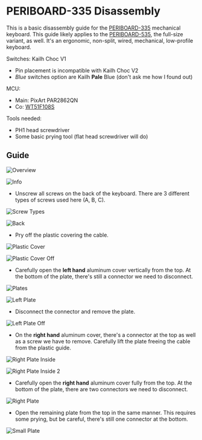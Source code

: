 # PERIBOARD-335 Disassembly

This is a basic disassembly guide for the [PERIBOARD-335](https://perixx.com/collections/keyboards/products/px-ergonomic-mechanical-keyboard?variant=43501541916931) mechanical keyboard.
This guide likely applies to the [PERIBOARD-535](https://perixx.com/collections/keyboards/products/px-ergonomic-mechanical-keyboard?variant=43501541818627), the full-size variant, as well.
It's an ergonomic, non-split, wired, mechanical, low-profile keyboard.

Switches: Kailh Choc V1
- Pin placement is incompatible with Kailh Choc V2
- *Blue* switches option are Kailh **Pale** Blue (don't ask me how I found out)

MCU:
- Main: PixArt PAR2862QN
- Co: [WT51F108S](http://www.weltrend.com/upload/website/product/WT51F108S_104S_DataSheet_EN_V1.0.pdf)

Tools needed:

- PH1 head screwdriver
- Some basic prying tool (flat head screwdriver will do)

## Guide

![Overview](images/01.jpg)

![Info](images/02.jpg)

- Unscrew all screws on the back of the keyboard.
  There are 3 different types of screws used here (A, B, C).

![Screw Types](images/screws.jpg)

![Back](images/03.jpg)

- Pry off the plastic covering the cable.

![Plastic Cover](images/06.jpg)

![Plastic Cover Off](images/07.jpg)

- Carefully open the **left hand** aluminum cover vertically from the top.
  At the bottom of the plate, there's still a connector we need to disconnect.

![Plates](images/08.jpg)

![Left Plate](images/09.jpg)

- Disconnect the connector and remove the plate.

![Left Plate Off](images/10.jpg)

- On the **right hand** aluminum cover, there's a connector at the top as well as a screw we have to remove.
  Carefully lift the plate freeing the cable from the plastic guide.

![Right Plate Inside](images/11.jpg)

![Right Plate Inside 2](images/12.jpg)

- Carefully open the **right hand** aluminum cover fully from the top.
  At the bottom of the plate, there are two connectors we need to disconnect.

![Right Plate](images/13.jpg)

- Open the remaining plate from the top in the same manner.
  This requires some prying, but be careful, there's still one connector at the bottom.

![Small Plate](images/14.jpg)